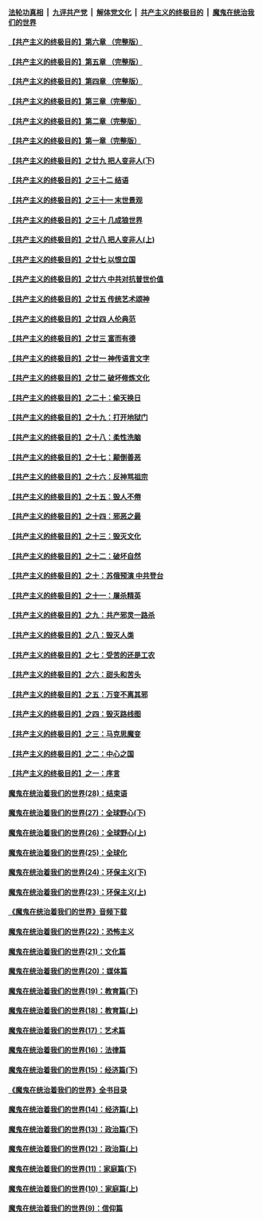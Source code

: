 ####  [法轮功真相](../../../../basic/blob/master/README.md?t=06262131) &nbsp;|&nbsp; [九评共产党](../../../../9ping.md/blob/master/README.md?t=06262131) &nbsp;|&nbsp; [解体党文化](../../../../jtdwh.md/blob/master/README.md?t=06262131)  &nbsp;|&nbsp; [共产主义的终极目的](../../../../gczydzjmd.md/blob/master/README.md?t=06262131) &nbsp;|&nbsp; [魔鬼在统治我们的世界](../../../../mgztzwmdsj.md/blob/master/README.md?t=06262131) 

#### [【共产主义的终极目的】第六章 （完整版）](../pages/nsc422/n11428913.md?t=06262131) 

#### [【共产主义的终极目的】第五章 （完整版）](../pages/nsc422/n11428912.md?t=06262131) 

#### [【共产主义的终极目的】第四章 （完整版）](../pages/nsc422/n11428907.md?t=06262131) 

#### [【共产主义的终极目的】第三章（完整版）](../pages/nsc422/n11428848.md?t=06262131) 

#### [【共产主义的终极目的】第二章（完整版）](../pages/nsc422/n11428831.md?t=06262131) 

#### [【共产主义的终极目的】第一章（完整版）](../pages/nsc422/n11417651.md?t=06262131) 

#### [【共产主义的终极目的】之廿九 把人变非人(下)](../pages/nsc422/n11344140.md?t=06262131) 

#### [【共产主义的终极目的】之三十二 结语](../pages/nsc422/n11360535.md?t=06262131) 

#### [【共产主义的终极目的】之三十一 末世景观](../pages/nsc422/n11351129.md?t=06262131) 

#### [【共产主义的终极目的】之三十 几成狼世界](../pages/nsc422/n11348280.md?t=06262131) 

#### [【共产主义的终极目的】之廿八 把人变非人(上)](../pages/nsc422/n11340492.md?t=06262131) 

#### [【共产主义的终极目的】之廿七 以恨立国](../pages/nsc422/n11336944.md?t=06262131) 

#### [【共产主义的终极目的】之廿六 中共对抗普世价值](../pages/nsc422/n11324785.md?t=06262131) 

#### [【共产主义的终极目的】之廿五 传统艺术颂神](../pages/nsc422/n11296396.md?t=06262131) 

#### [【共产主义的终极目的】之廿四 人伦典范](../pages/nsc422/n11296397.md?t=06262131) 

#### [【共产主义的终极目的】之廿三 富而有德](../pages/nsc422/n11283598.md?t=06262131) 

#### [【共产主义的终极目的】之廿一 神传语言文字](../pages/nsc422/n11263265.md?t=06262131) 

#### [【共产主义的终极目的】之廿二 破坏修炼文化](../pages/nsc422/n11245728.md?t=06262131) 

#### [【共产主义的终极目的】之二十：偷天换日](../pages/nsc422/n11238846.md?t=06262131) 

#### [【共产主义的终极目的】之十九：打开地狱门](../pages/nsc422/n11206376.md?t=06262131) 

#### [【共产主义的终极目的】之十八：柔性洗脑](../pages/nsc422/n11199994.md?t=06262131) 

#### [【共产主义的终极目的】之十七：颠倒善恶](../pages/nsc422/n11179782.md?t=06262131) 

#### [【共产主义的终极目的】之十六：反神骂祖宗](../pages/nsc422/n11166798.md?t=06262131) 

#### [【共产主义的终极目的】之十五：毁人不倦](../pages/nsc422/n11166792.md?t=06262131) 

#### [【共产主义的终极目的】之十四：邪恶之最](../pages/nsc422/n11150249.md?t=06262131) 

#### [【共产主义的终极目的】之十三：毁灭文化](../pages/nsc422/n11135227.md?t=06262131) 

#### [【共产主义的终极目的】之十二：破坏自然](../pages/nsc422/n11135214.md?t=06262131) 

#### [【共产主义的终极目的】之十：苏俄预演 中共登台](../pages/nsc422/n11118424.md?t=06262131) 

#### [【共产主义的终极目的】之十一：屠杀精英](../pages/nsc422/n11118442.md?t=06262131) 

#### [【共产主义的终极目的】之九：共产邪灵一路杀](../pages/nsc422/n11114139.md?t=06262131) 

#### [【共产主义的终极目的】之八：毁灭人类](../pages/nsc422/n11108503.md?t=06262131) 

#### [【共产主义的终极目的】之七：受苦的还是工农](../pages/nsc422/n11101809.md?t=06262131) 

#### [【共产主义的终极目的】之六：甜头和苦头](../pages/nsc422/n11096971.md?t=06262131) 

#### [【共产主义的终极目的】之五：万变不离其邪](../pages/nsc422/n11091285.md?t=06262131) 

#### [【共产主义的终极目的】之四：毁灭路线图](../pages/nsc422/n11086284.md?t=06262131) 

#### [【共产主义的终极目的】之三：马克思魔变](../pages/nsc422/n11061941.md?t=06262131) 

#### [【共产主义的终极目的】之二：中心之国](../pages/nsc422/n11047728.md?t=06262131) 

#### [【共产主义的终极目的】之一：序言](../pages/nsc422/n11086077.md?t=06262131) 

#### [魔鬼在统治着我们的世界(28)：结束语](../pages/nsc422/n10936246.md?t=06262131) 

#### [魔鬼在统治着我们的世界(27)：全球野心(下)](../pages/nsc422/n10928319.md?t=06262131) 

#### [魔鬼在统治着我们的世界(26)：全球野心(上)](../pages/nsc422/n10900318.md?t=06262131) 

#### [魔鬼在统治着我们的世界(25)：全球化](../pages/nsc422/n10788205.md?t=06262131) 

#### [魔鬼在统治着我们的世界(24)：环保主义(下)](../pages/nsc422/n10695307.md?t=06262131) 

#### [魔鬼在统治着我们的世界(23)：环保主义(上)](../pages/nsc422/n10688613.md?t=06262131) 

#### [《魔鬼在统治着我们的世界》音频下载](../pages/nsc422/n10635553.md?t=06262131) 

#### [魔鬼在统治着我们的世界(22)：恐怖主义](../pages/nsc422/n10614727.md?t=06262131) 

#### [魔鬼在统治着我们的世界(21)：文化篇](../pages/nsc422/n10597706.md?t=06262131) 

#### [魔鬼在统治着我们的世界(20)：媒体篇](../pages/nsc422/n10586579.md?t=06262131) 

#### [魔鬼在统治着我们的世界(19)：教育篇(下)](../pages/nsc422/n10564808.md?t=06262131) 

#### [魔鬼在统治着我们的世界(18)：教育篇(上)](../pages/nsc422/n10526970.md?t=06262131) 

#### [魔鬼在统治着我们的世界(17)：艺术篇](../pages/nsc422/n10499093.md?t=06262131) 

#### [魔鬼在统治着我们的世界(16)：法律篇](../pages/nsc422/n10485969.md?t=06262131) 

#### [魔鬼在统治着我们的世界(15)：经济篇(下)](../pages/nsc422/n10469975.md?t=06262131) 

#### [《魔鬼在统治着我们的世界》全书目录](../pages/nsc422/n10464261.md?t=06262131) 

#### [魔鬼在统治着我们的世界(14)：经济篇(上)](../pages/nsc422/n10457370.md?t=06262131) 

#### [魔鬼在统治着我们的世界(13)：政治篇(下)](../pages/nsc422/n10448270.md?t=06262131) 

#### [魔鬼在统治着我们的世界(12)：政治篇(上)](../pages/nsc422/n10444576.md?t=06262131) 

#### [魔鬼在统治着我们的世界(11)：家庭篇(下)](../pages/nsc422/n10440961.md?t=06262131) 

#### [魔鬼在统治着我们的世界(10)：家庭篇(上)](../pages/nsc422/n10435448.md?t=06262131) 

#### [魔鬼在统治着我们的世界(9)：信仰篇](../pages/nsc422/n10432159.md?t=06262131) 

